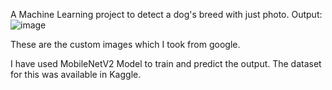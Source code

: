 A Machine Learning project to detect a dog's breed with just photo.
Output:
![image](https://github.com/warriors8970/dog-vision/assets/127375627/8664d271-3031-468b-9608-398bd540402b)

These are the custom images which I took from google.

I have used MobileNetV2 Model to train and predict the output.
The dataset for this was available in Kaggle.
